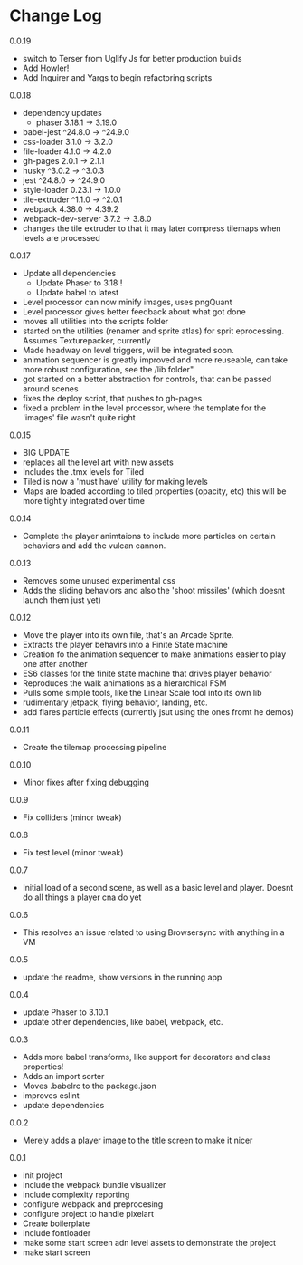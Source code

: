 # Change Log

0.0.19
  - switch to Terser from Uglify Js for better production builds
  - Add Howler!
  - Add Inquirer and Yargs to begin refactoring scripts

0.0.18
- dependency updates
  - phaser              3.18.1  →   3.19.0
 -  babel-jest          ^24.8.0  →  ^24.9.0
 -  css-loader            3.1.0  →    3.2.0
 -  file-loader           4.1.0  →    4.2.0
 -  gh-pages              2.0.1  →    2.1.1
 -  husky                ^3.0.2  →   ^3.0.3
 -  jest                ^24.8.0  →  ^24.9.0
 -  style-loader         0.23.1  →    1.0.0
 -  tile-extruder        ^1.1.0  →   ^2.0.1
 -  webpack              4.38.0  →   4.39.2
 -  webpack-dev-server    3.7.2  →    3.8.0
- changes the tile extruder to that it may later compress tilemaps when levels are processed

0.0.17

- Update all dependencies
    - Update Phaser to 3.18 !
    - Update babel to latest
- Level processor can now minify images, uses pngQuant
- Level processor gives better feedback about what got done
- moves all utilities into the scripts folder
- started on the utilities (renamer and sprite atlas) for sprit eprocessing. Assumes Texturepacker, currently
- Made headway on level triggers, will be integrated soon.
- animation sequencer is greatly improved and more reuseable, can take more robust configuration, see the /lib folder"
- got started on a better abstraction for controls, that can be passed around scenes
- fixes the deploy script, that pushes to gh-pages
- fixed a problem in the level processor, where the template for the 'images' file wasn't quite right

0.0.15

-   BIG UPDATE
-   replaces all the level art with new assets
-   Includes the .tmx levels for Tiled
-   Tiled is now a 'must have' utility for making levels
-   Maps are loaded according to tiled properties (opacity, etc) this will be more tightly integrated over time

0.0.14

-   Complete the player animtaions to include more particles on certain behaviors and add the vulcan cannon.

0.0.13

-   Removes some unused experimental css
-   Adds the sliding behaviors and also the 'shoot missiles' (which doesnt launch them just yet)

0.0.12

-   Move the player into its own file, that's an Arcade Sprite.
-   Extracts the player behavirs into a Finite State machine
-   Creation fo the animation sequencer to make animations easier to play one after another
-   ES6 classes for the finite state machine that drives player behavior
-   Reproduces the walk animations as a hierarchical FSM
-   Pulls some simple tools, like the Linear Scale tool into its own lib
-   rudimentary jetpack, flying behavior, landing, etc.
-   add flares particle effects (currently jsut using the ones fromt he demos)

0.0.11

-   Create the tilemap processing pipeline

0.0.10

-   Minor fixes after fixing debugging

0.0.9

-   Fix colliders (minor tweak)

0.0.8

-   Fix test level (minor tweak)

0.0.7

-   Initial load of a second scene, as well as a basic level and player. Doesnt do all things a player cna do yet

0.0.6

-   This resolves an issue related to using Browsersync with anything in a VM

0.0.5

-   update the readme, show versions in the running app

0.0.4

-   update Phaser to 3.10.1
-   update other dependencies, like babel, webpack, etc.

0.0.3

-   Adds more babel transforms, like support for decorators and class properties!
-   Adds an import sorter
-   Moves .babelrc to the package.json
-   improves eslint
-   update dependencies

0.0.2

-   Merely adds a player image to the title screen to make it nicer

0.0.1

-   init project
-   include the webpack bundle visualizer
-   include complexity reporting
-   configure webpack and preprocesing
-   configure project to handle pixelart
-   Create boilerplate
-   include fontloader
-   make some start screen adn level assets to demonstrate the project
-   make start screen

